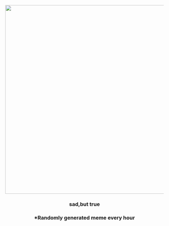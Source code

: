 <p align="center">
        <img src="https://i.redd.it/pc4law7258d91.gif" width="600" height="600">
        </p>
        <h3 align="center">sad,but true</h3>
        <h3 align="center">*Randomly generated meme every hour</h3>
    